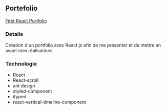 ## Portefolio

[First React Portfolio](https://mamednoor.netlify.app)  

### Details  

Création d'un portfolio avec React.js afin de me présenter et de mettre en avant mes réalisations. 

### Technologie

- React
- React-scroll
- ant design
- styled-component
- ityped
- react-vertical-timeline-component 